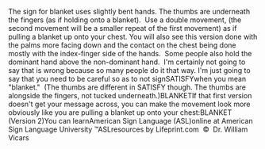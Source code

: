 The sign for blanket uses slightly bent hands. The thumbs are 
			underneath the fingers (as if holding onto a blanket).  Use a 
			double movement, (the second movement will be a smaller repeat of 
			the first movement) as if pulling a blanket up onto your chest. You 
			will also see this version done with the palms more facing down and 
			the contact on the chest being done mostly with the index-finger 
			side of the hands.  Some people also hold the dominant hand 
			above the non-dominant hand.  I'm certainly not going to say 
			that is wrong because so many people do it that way. I'm just going 
			to say that you need to be careful so as to not signSATISFYwhen you mean "blanket."  
			(The thumbs are different in SATISFY though. The thumbs are 
			alongside the fingers, not tucked underneath.)BLANKETIf that first version doesn't get your message across, you can make 
			the movement look more obviously like you are pulling a blanket up 
			onto your chest:BLANKET (Version 2)You can learnAmerican Sign Language (ASL)online at American Sign Language University ™ASLresources by Lifeprint.com  ©  Dr. William Vicars